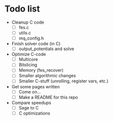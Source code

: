 # Todo list

- Cleanup C code
  - [ ] fes.c
  - [ ] utils.c
  - [ ] mq_config.h
- Finish solver code (in C)
  - [ ] output_potentials and solve
- Optimize C-code
  - [ ] Multicore
  - [ ] Bitslicing
  - [ ] Memory (fes_recover)
  - [ ] Smaller algorithmic changes
  - [ ] Smaller C-stuff (unrolling, register vars, etc.)
- Get some pages written
  - [ ] Come on...
  - [ ] Make a README for this repo
- Compare speedups
  - [ ] Sage to C
  - [ ] C optimizations
